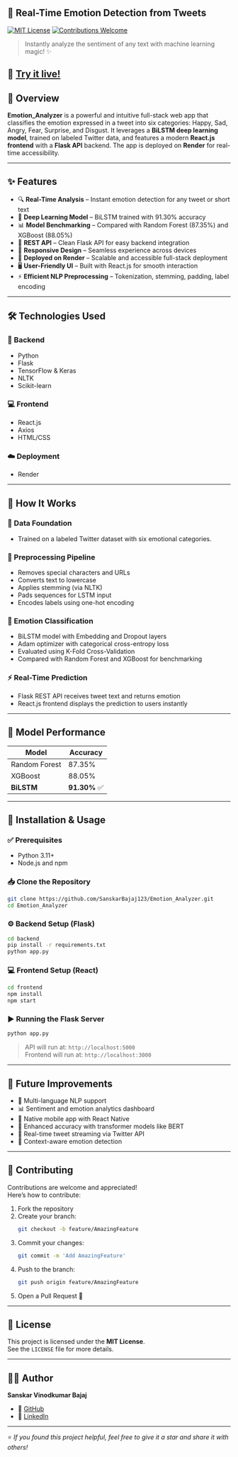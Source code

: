 ## 🧠 Real-Time Emotion Detection from Tweets

[![MIT License](https://img.shields.io/badge/License-MIT-green.svg)](https://choosealicense.com/licenses/mit/)
[![Contributions Welcome](https://img.shields.io/badge/contributions-welcome-brightgreen.svg?style=flat)](https://github.com/SanskarBajaj123/Sentiment_Analyzer/issues)

> Instantly analyze the sentiment of any text with machine learning magic! ✨

## 🌟 [Try it live!](https://emotion-analyzer-site.onrender.com/)


## 📝 Overview

**Emotion_Analyzer** is a powerful and intuitive full-stack web app that classifies the emotion expressed in a tweet into six categories: Happy, Sad, Angry, Fear, Surprise, and Disgust. It leverages a **BiLSTM deep learning model**, trained on labeled Twitter data, and features a modern **React.js frontend** with a **Flask API** backend. The app is deployed on **Render** for real-time accessibility.

---

## ✨ Features

- 🔍 **Real-Time Analysis** – Instant emotion detection for any tweet or short text  
- 🧠 **Deep Learning Model** – BiLSTM trained with 91.30% accuracy  
- 📊 **Model Benchmarking** – Compared with Random Forest (87.35%) and XGBoost (88.05%)  
- 🔄 **REST API** – Clean Flask API for easy backend integration  
- 📱 **Responsive Design** – Seamless experience across devices  
- 🚀 **Deployed on Render** – Scalable and accessible full-stack deployment  
- 🖥️ **User-Friendly UI** – Built with React.js for smooth interaction  
- ⚡ **Efficient NLP Preprocessing** – Tokenization, stemming, padding, label encoding  

---

## 🛠️ Technologies Used

### 🔧 Backend
- Python  
- Flask  
- TensorFlow & Keras  
- NLTK  
- Scikit-learn  

### 💻 Frontend
- React.js  
- Axios  
- HTML/CSS  

### ☁️ Deployment
- Render  

---

## 🔧 How It Works

### 📂 Data Foundation
- Trained on a labeled Twitter dataset with six emotional categories.

### 🧹 Preprocessing Pipeline
- Removes special characters and URLs  
- Converts text to lowercase  
- Applies stemming (via NLTK)  
- Pads sequences for LSTM input  
- Encodes labels using one-hot encoding  

### 🧠 Emotion Classification
- BiLSTM model with Embedding and Dropout layers  
- Adam optimizer with categorical cross-entropy loss  
- Evaluated using K-Fold Cross-Validation  
- Compared with Random Forest and XGBoost for benchmarking  

### ⚡ Real-Time Prediction
- Flask REST API receives tweet text and returns emotion  
- React.js frontend displays the prediction to users instantly  

---

## 🧪 Model Performance

| Model         | Accuracy |
|---------------|----------|
| Random Forest | 87.35%   |
| XGBoost       | 88.05%   |
| **BiLSTM**    | **91.30%** ✅

---

## 🚀 Installation & Usage

### ✅ Prerequisites
- Python 3.11+  
- Node.js and npm  

### 📥 Clone the Repository
```bash
git clone https://github.com/SanskarBajaj123/Emotion_Analyzer.git
cd Emotion_Analyzer
```

### ⚙️ Backend Setup (Flask)
```bash
cd backend
pip install -r requirements.txt
python app.py
```

### 💻 Frontend Setup (React)
```bash
cd frontend
npm install
npm start
```

### ▶️ Running the Flask Server
```bash
python app.py
```
> API will run at: `http://localhost:5000`  
> Frontend will run at: `http://localhost:3000`

---




## 🔮 Future Improvements

- 🌈 Multi-language NLP support  
- 📊 Sentiment and emotion analytics dashboard  
- 📱 Native mobile app with React Native  
- 🧠 Enhanced accuracy with transformer models like BERT  
- 🔌 Real-time tweet streaming via Twitter API  
- 🧵 Context-aware emotion detection  

---

## 🤝 Contributing

Contributions are welcome and appreciated!  
Here’s how to contribute:

1. Fork the repository  
2. Create your branch:  
   ```bash
   git checkout -b feature/AmazingFeature
   ```
3. Commit your changes:  
   ```bash
   git commit -m 'Add AmazingFeature'
   ```
4. Push to the branch:  
   ```bash
   git push origin feature/AmazingFeature
   ```
5. Open a Pull Request 🚀

---

## 📄 License

This project is licensed under the **MIT License**.  
See the `LICENSE` file for more details.

---

## 👨‍💻 Author

**Sanskar Vinodkumar Bajaj**  
- 🔗 [GitHub](https://github.com/SanskarBajaj123)  
- 🔗 [LinkedIn](https://www.linkedin.com/in/sanskar-bajaj8377/)

---

⭐️ *If you found this project helpful, feel free to give it a star and share it with others!*
